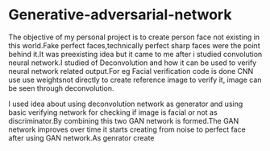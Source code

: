 # Generative-adversarial-network
The objective of my personal project is to create person face not existing in this world.Fake perfect faces,technically perfect sharp faces were the point behind it.It was preexisting idea but it came to me after i studied convolution neural network.I studied of Deconvolution and how it can be used to verify neural network related output.For eg Facial verification code is done CNN use use weightsnot directly to create reference image to verify it, image can be seen through deconvolution.

I used idea about using deconvolution network as generator and using basic verifying network for checking if image is facial or not as discriminator.By combining this two GAN network is formed.The GAN network improves over time it starts creating from noise to perfect face after using GAN network.As genrator create
